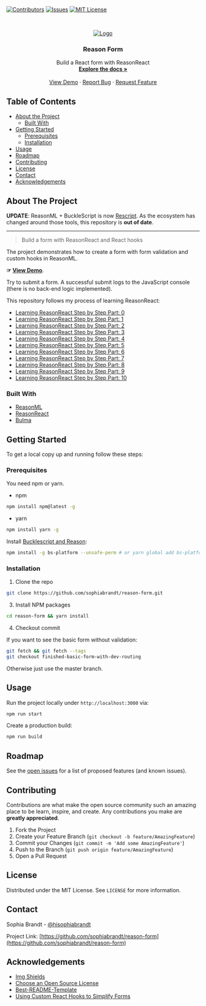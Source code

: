 <!-- PROJECT SHIELDS -->

[![Contributors][contributors-shield]][contributors-url]
[![Issues][issues-shield]][issues-url]
[![MIT License][license-shield]][license-url]

<!-- PROJECT LOGO -->
<br />
<p align="center">
  <a href="https://github.com/sophiabrandt/reason-form">
    <img src="logo.png" alt="Logo">
  </a>

  <h3 align="center">Reason Form</h3>

  <p align="center">
    Build a React form with ReasonReact
    <br />
    <a href="https://github.com/sophiabrandt/reason-form"><strong>Explore the docs »</strong></a>
    <br />
    <br />
    <a href="https://reason-form.firebaseapp.com">View Demo</a>
    ·
    <a href="https://github.com/sophiabrandt/reason-form/issues">Report Bug</a>
    ·
    <a href="https://github.com/sophiabrandt/reason-form/issues">Request Feature</a>
  </p>
</p>

<!-- TABLE OF CONTENTS -->

## Table of Contents

- [About the Project](#about-the-project)
  - [Built With](#built-with)
- [Getting Started](#getting-started)
  - [Prerequisites](#prerequisites)
  - [Installation](#installation)
- [Usage](#usage)
- [Roadmap](#roadmap)
- [Contributing](#contributing)
- [License](#license)
- [Contact](#contact)
- [Acknowledgements](#acknowledgements)

<!-- ABOUT THE PROJECT -->

## About The Project

**UPDATE**:
ReasonML + BuckleScript is now [Rescript](https://rescript-lang.org/blog/bucklescript-is-rebranding).
As the ecosystem has changed around those tools, this repository is **out of date**.

---
> Build a form with ReasonReact and React hooks

The project demonstrates how to create a form with form validation and custom hooks in ReasonML.

**☞ [View Demo](https://reason-form.firebaseapp.com)**.

Try to submit a form. A successful submit logs to the JavaScript console (there is no back-end logic implemented).

This repository follows my process of learning ReasonReact:

- [Learning ReasonReact Step by Step Part: 0](https://dev.to/sophiabrandt/learning-reasonreact-step-by-step-part-0-48la)
- [Learning ReasonReact Step by Step Part: 1](https://dev.to/sophiabrandt/learning-reasonreact-step-by-step-part-1-15ih)
- [Learning ReasonReact Step by Step Part: 2](https://dev.to/sophiabrandt/learning-reasonreact-step-by-step-part-2-3h20)
- [Learning ReasonReact Step by Step Part: 3](https://dev.to/sophiabrandt/learning-reasonreact-step-by-step-part-3-2010)
- [Learning ReasonReact Step by Step Part: 4](https://dev.to/sophiabrandt/learning-reasonreact-step-by-step-part-4-114h)
- [Learning ReasonReact Step by Step Part: 5](https://dev.to/sophiabrandt/learning-reasonreact-step-by-step-part-5-m6l)
- [Learning ReasonReact Step by Step Part: 6](https://dev.to/sophiabrandt/learning-reasonreact-step-by-step-part-6-2mim)
- [Learning ReasonReact Step by Step Part: 7](https://dev.to/sophiabrandt/learning-reasonreact-step-by-step-part-7-12fg)
- [Learning ReasonReact Step by Step Part: 8](https://dev.to/sophiabrandt/learning-reasonreact-step-by-step-part-8-5f75)
- [Learning ReasonReact Step by Step Part: 9](https://dev.to/sophiabrandt/learning-reasonreact-step-by-step-part-9-4089)
- [Learning ReasonReact Step by Step Part: 10](https://dev.to/sophiabrandt/learning-reasonreact-step-by-step-part-10-2mpn)

### Built With

- [ReasonML](https://reasonml.github.io/)
- [ReasonReact](https://reasonml.github.io/reason-react/)
- [Bulma](https://bulma.io)

<!-- GETTING STARTED -->

## Getting Started

To get a local copy up and running follow these steps:

### Prerequisites

You need npm or yarn.

- npm

```sh
npm install npm@latest -g
```

- yarn

```sh
npm install yarn -g
```

Install [Bucklescript and Reason](https://reasonml.github.io/docs/en/installation):

```sh
npm install -g bs-platform --unsafe-perm # or yarn global add bs-platform --unsafe-perm
```

### Installation

1. Clone the repo

```sh
git clone https://github.com/sophiabrandt/reason-form.git
```

3. Install NPM packages

```sh
cd reason-form && yarn install
```

4. Checkout commit

If you want to see the basic form without validation:

```sh
git fetch && git fetch --tags
git checkout finished-basic-form-with-dev-routing
```

Otherwise just use the master branch.

<!-- USAGE EXAMPLES -->

## Usage

Run the project locally under `http://localhost:3000` via:

```sh
npm run start
```

Create a production build:

```sh
npm run build
```

<!-- ROADMAP -->

## Roadmap

See the [open issues](https://github.com/sophiabrandt/reason-form/issues) for a list of proposed features (and known issues).

<!-- CONTRIBUTING -->

## Contributing

Contributions are what make the open source community such an amazing place to be learn, inspire, and create. Any contributions you make are **greatly appreciated**.

1. Fork the Project
2. Create your Feature Branch (`git checkout -b feature/AmazingFeature`)
3. Commit your Changes (`git commit -m 'Add some AmazingFeature'`)
4. Push to the Branch (`git push origin feature/AmazingFeature`)
5. Open a Pull Request

<!-- LICENSE -->

## License

Distributed under the MIT License. See `LICENSE` for more information.

<!-- CONTACT -->

## Contact

Sophia Brandt - [@hisophiabrandt](https://twitter.com/hisophiabrandt)

Project Link: [https://github.com/sophiabrandt/reason-form](https://github.com/sophiabrandt/reason-form)

<!-- ACKNOWLEDGEMENTS -->

## Acknowledgements

- [Img Shields](https://shields.io)
- [Choose an Open Source License](https://choosealicense.com)
- [Best-README-Template](https://github.com/othneildrew/Best-README-Template/blob/master/README.md)
- [Using Custom React Hooks to Simplify Forms](https://upmostly.com/tutorials/using-custom-react-hooks-simplify-forms)

<!-- MARKDOWN LINKS & IMAGES -->
<!-- https://www.markdownguide.org/basic-syntax/#reference-style-links -->

[contributors-shield]: https://img.shields.io/github/contributors/sophiabrandt/reason-form.svg?style=flat-square
[contributors-url]: https://github.com/sophiabrandt/reason-form/graphs/contributors
[issues-shield]: https://img.shields.io/github/issues/sophiabrandt/reason-form.svg?style=flat-square
[issues-url]: https://github.com/sophiabrandt/reason-form/issues
[license-shield]: https://img.shields.io/github/license/sophiabrandt/reason-form.svg?style=flat-square
[license-url]: https://github.com/sophiabrandt/reason-form/blob/master/LICENSE.txt
